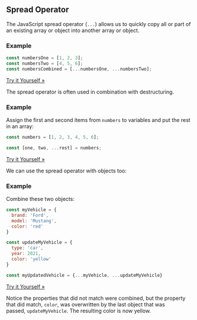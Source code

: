 ## Spread Operator

The JavaScript spread operator (`...`) allows us to quickly copy all or part of an existing array or object into another array or object.

### Example

```jsx
const numbersOne = [1, 2, 3];
const numbersTwo = [4, 5, 6];
const numbersCombined = [...numbersOne, ...numbersTwo];
```

[Try it Yourself »](https://www.w3schools.com/react/tryit.asp?filename=tryreact_es6_spread1)

The spread operator is often used in combination with destructuring.

### Example

Assign the first and second items from `numbers` to variables and put the rest in an array:

```jsx
const numbers = [1, 2, 3, 4, 5, 6];

const [one, two, ...rest] = numbers;
```

[Try it Yourself »](https://www.w3schools.com/react/tryit.asp?filename=tryreact_es6_spread2)

We can use the spread operator with objects too:

### Example

Combine these two objects:

```jsx
const myVehicle = {
  brand: 'Ford',
  model: 'Mustang',
  color: 'red'
}

const updateMyVehicle = {
  type: 'car',
  year: 2021, 
  color: 'yellow'
}

const myUpdatedVehicle = {...myVehicle, ...updateMyVehicle}
```

[Try it Yourself »](https://www.w3schools.com/react/tryit.asp?filename=tryreact_es6_spread3)

Notice the properties that did not match were combined, but the property that did match, `color`, was overwritten by the last object that was passed, `updateMyVehicle`. The resulting color is now yellow.
